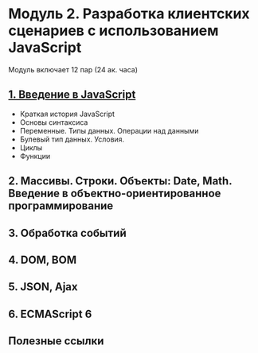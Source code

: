# Модуль 2. Разработка клиентских сценариев с использованием JavaScript

Модуль включает 12 пар (24 ак. часа)

## [1. Введение в JavaScript](lesson01)

* Краткая история JavaScript
* Основы синтаксиса
* Переменные. Типы данных. Операции над данными
* Булевый тип данных. Условия.
* Циклы
* Функции

## 2. Массивы. Строки. Объекты: Date, Math. Введение в объектно-ориентированное программирование

## 3. Обработка событий

## 4. DOM, BOM

## 5. JSON, Ajax

## 6. ECMAScript 6

## Полезные ссылки
